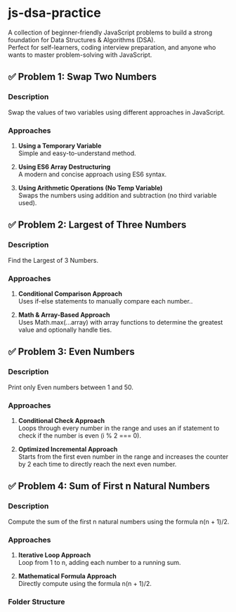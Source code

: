 # js-dsa-practice

A collection of beginner-friendly JavaScript problems to build a strong foundation for Data Structures & Algorithms (DSA).  
Perfect for self-learners, coding interview preparation, and anyone who wants to master problem-solving with JavaScript.

## ✅ Problem 1: Swap Two Numbers

### Description
Swap the values of two variables using different approaches in JavaScript.

### Approaches

1. **Using a Temporary Variable**  
   Simple and easy-to-understand method.

2. **Using ES6 Array Destructuring**  
   A modern and concise approach using ES6 syntax.

3. **Using Arithmetic Operations (No Temp Variable)**  
   Swaps the numbers using addition and subtraction (no third variable used).

## ✅ Problem 2: Largest of Three Numbers

### Description
Find the Largest of 3 Numbers.

### Approaches

1. **Conditional Comparison Approach**  
   Uses if-else statements to manually compare each number..

2. **Math & Array-Based Approach**  
   Uses Math.max(...array) with array functions to determine the greatest value and optionally handle ties.

## ✅ Problem 3: Even Numbers

### Description
Print only Even numbers between 1 and 50.

### Approaches

1. **Conditional Check Approach**  
   Loops through every number in the range and uses an if statement to check if the number is even (i % 2 === 0).

2. **Optimized Incremental Approach**  
   Starts from the first even number in the range and increases the counter by 2 each time to directly reach the next even number.

## ✅ Problem 4: Sum of First n Natural Numbers

### Description
Compute the sum of the first n natural numbers using the formula n(n + 1)/2.

### Approaches

1. **Iterative Loop Approach**  
   Loop from 1 to n, adding each number to a running sum.

2. **Mathematical Formula Approach**  
   Directly compute using the formula n(n + 1)/2.

### Folder Structure
